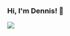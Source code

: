 ### Hi, I'm Dennis! 👋

<!--
**dlustre/dlustre** is a ✨ _special_ ✨ repository because its `README.md` (this file) appears on your GitHub profile.

Here are some ideas to get you started:
nopah
- 🔭 I’m currently working on ...
- 🌱 I’m currently learning ...
- 👯 I’m looking to collaborate on ...
- 🤔 I’m looking for help with ...
- 💬 Ask me about ...
- 📫 How to reach me: ...
- 😄 Pronouns: ...
- ⚡ Fun fact: ...
-->

<img src="https://myreadme.vercel.app/api/embed/dlustre?panels=toplanguages,userstatistics,commitgraph"/>
